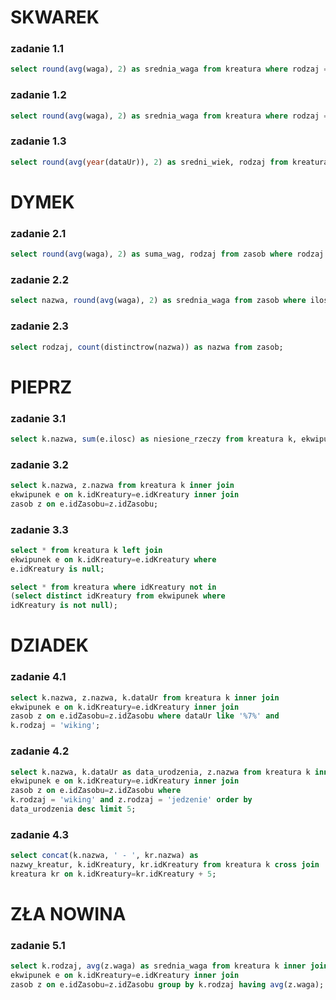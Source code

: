 # SKWAREK 

### zadanie 1.1

```SQL
select round(avg(waga), 2) as srednia_waga from kreatura where rodzaj = 'wiking';
```

### zadanie 1.2

```SQL
select round(avg(waga), 2) as srednia_waga from kreatura where rodzaj = 'wiking';
```

### zadanie 1.3

```SQL
select round(avg(year(dataUr)), 2) as sredni_wiek, rodzaj from kreatura group by rodzaj;
```


# DYMEK

### zadanie 2.1

```SQL
select round(avg(waga), 2) as suma_wag, rodzaj from zasob where rodzaj is not null group by rodzaj;
```

### zadanie 2.2

```SQL
select nazwa, round(avg(waga), 2) as srednia_waga from zasob where ilosc >= 4 group by nazwa having srednia_waga > 10;
```

### zadanie 2.3

```SQL
select rodzaj, count(distinctrow(nazwa)) as nazwa from zasob;
```


# PIEPRZ 

### zadanie 3.1

```SQL
select k.nazwa, sum(e.ilosc) as niesione_rzeczy from kreatura k, ekwipunek e where k.idKreatury=e.idKreatury group by k.nazwa;
```


### zadanie 3.2

```SQL
select k.nazwa, z.nazwa from kreatura k inner join 
ekwipunek e on k.idKreatury=e.idKreatury inner join 
zasob z on e.idZasobu=z.idZasobu;
```

### zadanie 3.3

```SQL
select * from kreatura k left join 
ekwipunek e on k.idKreatury=e.idKreatury where 
e.idKreatury is null;

select * from kreatura where idKreatury not in 
(select distinct idKreatury from ekwipunek where 
idKreatury is not null);
```


# DZIADEK 

### zadanie 4.1

```SQL
select k.nazwa, z.nazwa, k.dataUr from kreatura k inner join 
ekwipunek e on k.idKreatury=e.idKreatury inner join 
zasob z on e.idZasobu=z.idZasobu where dataUr like '%7%' and 
k.rodzaj = 'wiking';
```

### zadanie 4.2

```SQL
select k.nazwa, k.dataUr as data_urodzenia, z.nazwa from kreatura k inner join 
ekwipunek e on k.idKreatury=e.idKreatury inner join 
zasob z on e.idZasobu=z.idZasobu where 
k.rodzaj = 'wiking' and z.rodzaj = 'jedzenie' order by 
data_urodzenia desc limit 5;
```


### zadanie 4.3

```SQL
select concat(k.nazwa, ' - ', kr.nazwa) as 
nazwy_kreatur, k.idKreatury, kr.idKreatury from kreatura k cross join 
kreatura kr on k.idKreatury=kr.idKreatury + 5;
```


# ZŁA NOWINA

### zadanie 5.1

```SQL
select k.rodzaj, avg(z.waga) as srednia_waga from kreatura k inner join 
ekwipunek e on k.idKreatury=e.idKreatury inner join 
zasob z on e.idZasobu=z.idZasobu group by k.rodzaj having avg(z.waga);
```

